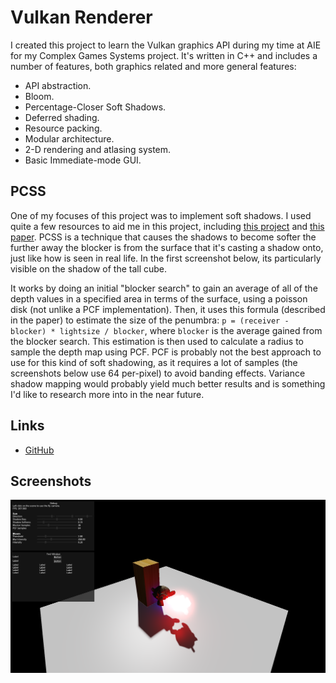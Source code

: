 # Vulkan Renderer

I created this project to learn the Vulkan graphics API during my time at AIE for my
Complex Games Systems project. It's written in C++ and includes a number of features,
both graphics related and more general features:

 - API abstraction.
 - Bloom.
 - Percentage-Closer Soft Shadows.
 - Deferred shading.
 - Resource packing.
 - Modular architecture.
 - 2-D rendering and atlasing system.
 - Basic Immediate-mode GUI.

## PCSS
One of my focuses of this project was to implement soft shadows. I used quite a few
resources to aid me in this project, including [this project](https://github.com/pboechat/PCSS)
and [this paper](https://developer.download.nvidia.com/shaderlibrary/docs/shadow_PCSS.pdf).
PCSS is a technique that causes the shadows to become softer the further away the
blocker is from the surface that it's casting a shadow onto, just like how is seen
in real life. In the first screenshot below, its particularly visible on the shadow
of the tall cube.

It works by doing an initial "blocker search" to gain an average of all of the depth
values in a specified area in terms of the surface, using a poisson disk (not unlike a
PCF implementation). Then, it uses this formula (described in the paper) to estimate the
size of the penumbra:
`p = (receiver - blocker) * lightsize / blocker`, where `blocker` is the average gained
from the blocker search. This estimation is then used to calculate a radius to sample
the depth map using PCF. PCF is probably not the best approach to use for this kind of
soft shadowing, as it requires a lot of samples (the screenshots below use 64 per-pixel)
to avoid banding effects. Variance shadow mapping would probably yield much better results
and is something I'd like to research more into in the near future.

## Links
 - [GitHub](https://github.com/quou/vkr)

## Screenshots
![screenshot](media/vkr_screenshot_001.png)
